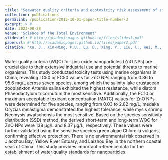 ```yaml
---
title: "Seawater quality criteria and ecotoxicity risk assessment of zinc oxide nanoparticles based on data of resident marine organisms in China"
collection: publications
permalink: /publication/2015-10-01-paper-title-number-3
excerpt: > #
date: 2023-08-28
venue: 'Science of the Total Environment'
slidesurl: #'http://academicpages.github.io/files/slides3.pdf'
paperurl: #'http://academicpages.github.io/files/paper3.pdf'
citation: 'Xu, J., Xin-Ming, P.U., Lu, D., Xing, Y., Liu, C., Wei, M., Wang, B., et al., 2023. Seawater quality criteria and ecotoxicity risk assessment of zinc oxide nanoparticles based on data of resident marine organisms in China. Science of the Total Environment 905, 166690. 10.1016/j.scitotenv.2023.166690.'
---
```


 Water quality criteria (WQC) for zinc oxide nanoparticles (ZnO NPs) are crucial due to their extensive industrial
  use and potential threats to marine organisms. This study conducted toxicity tests using marine organisms in
  China, revealing LC50 or EC50 values for ZnO NPs ranging from 0.36 to 95.6 mg/L across seven species, among
  which the salinity lake crustacean zooplankton Artemia salina exhibited the highest resistance, while diatom
  Phaeodactylum tricornutum the most sensitive. Additionally, the EC10 or maximum acceptable toxicant concentration (MATC)
  values for ZnO NPs were determined for five species, ranging from 0.03 to 2.82 mg/L; medaka Oryzias melastigma
  demonstrated the highest tolerance, while mysis shrimp Neomysis awatschensis the most sensitive. Based on the species
  sensitivity distribution (SSD) method, the derived short-term and long-term WQC for ZnO NPs were 138 μg/L and 8.37 μg/L,
  respectively. These values were further validated using the sensitive species green algae Chlorella vulgaris, confirming
  effective protection. There is no environmental risk observed in Jiaozhou Bay, Yellow River Estuary, and Laizhou Bay in the
  northern coastal seas of China. This study provides important reference data for the establishment of water quality standards
  for nanoparticles.
